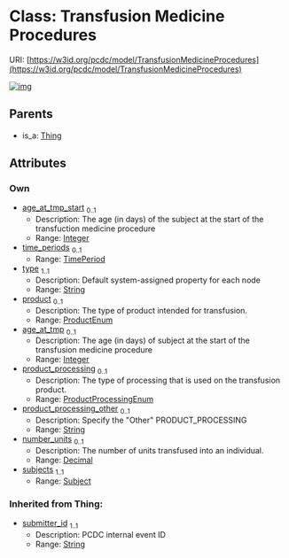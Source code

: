 
# Class: Transfusion Medicine Procedures




URI: [https://w3id.org/pcdc/model/TransfusionMedicineProcedures](https://w3id.org/pcdc/model/TransfusionMedicineProcedures)


[![img](https://yuml.me/diagram/nofunky;dir:TB/class/[Subject]<subjects%201..1-++[TransfusionMedicineProcedures&#124;age_at_tmp_start:integer%20%3F;product:ProductEnum%20%3F;age_at_tmp:integer%20%3F;product_processing:ProductProcessingEnum%20%3F;product_processing_other:string%20%3F;number_units:decimal%20%3F;submitter_id(i):string;type(i):string],[TimePeriod]<time_periods%200..1-++[TransfusionMedicineProcedures],[Thing]^-[TransfusionMedicineProcedures],[TimePeriod],[Thing],[Subject])](https://yuml.me/diagram/nofunky;dir:TB/class/[Subject]<subjects%201..1-++[TransfusionMedicineProcedures&#124;age_at_tmp_start:integer%20%3F;product:ProductEnum%20%3F;age_at_tmp:integer%20%3F;product_processing:ProductProcessingEnum%20%3F;product_processing_other:string%20%3F;number_units:decimal%20%3F;submitter_id(i):string;type(i):string],[TimePeriod]<time_periods%200..1-++[TransfusionMedicineProcedures],[Thing]^-[TransfusionMedicineProcedures],[TimePeriod],[Thing],[Subject])

## Parents

 *  is_a: [Thing](Thing.md)

## Attributes


### Own

 * [age_at_tmp_start](age_at_tmp_start.md)  <sub>0..1</sub>
     * Description: The age (in days) of the subject at the start of the transfuction medicine procedure
     * Range: [Integer](types/Integer.md)
 * [time_periods](time_periods.md)  <sub>0..1</sub>
     * Range: [TimePeriod](TimePeriod.md)
 * [type](type.md)  <sub>1..1</sub>
     * Description: Default system-assigned property for each node
     * Range: [String](types/String.md)
 * [product](product.md)  <sub>0..1</sub>
     * Description: The type of product intended for transfusion.
     * Range: [ProductEnum](ProductEnum.md)
 * [age_at_tmp](age_at_tmp.md)  <sub>0..1</sub>
     * Description: The age (in days) of subject at the start of the transfusion medicine procedure
     * Range: [Integer](types/Integer.md)
 * [product_processing](product_processing.md)  <sub>0..1</sub>
     * Description: The type of processing that is used on the transfusion product.
     * Range: [ProductProcessingEnum](ProductProcessingEnum.md)
 * [product_processing_other](product_processing_other.md)  <sub>0..1</sub>
     * Description: Specify the "Other" PRODUCT_PROCESSING
     * Range: [String](types/String.md)
 * [number_units](number_units.md)  <sub>0..1</sub>
     * Description: The number of units transfused into an individual.
     * Range: [Decimal](types/Decimal.md)
 * [subjects](subjects.md)  <sub>1..1</sub>
     * Range: [Subject](Subject.md)

### Inherited from Thing:

 * [submitter_id](submitter_id.md)  <sub>1..1</sub>
     * Description: PCDC internal event ID
     * Range: [String](types/String.md)
